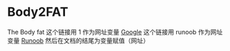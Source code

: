 # Body2FAT
The Body fat
这个链接用 1 作为网址变量 [Google][1]
这个链接用 runoob 作为网址变量 [Runoob][2]
然后在文档的结尾为变量赋值（网址）



  [1]: http://www.google.com/
  [2]: http://www.runoob.com/
